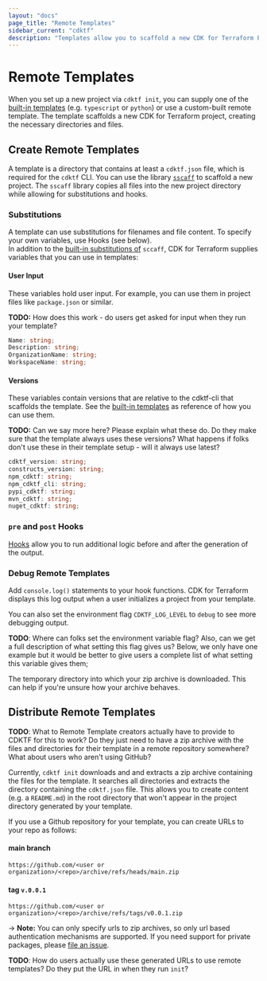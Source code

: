 ```yaml
---
layout: "docs"
page_title: "Remote Templates"
sidebar_current: "cdktf"
description: "Templates allow you to scaffold a new CDK for Terraform Project. Learn to create your own template."
---
```


# Remote Templates

When you set up a new project via `cdktf init`, you can supply one of the [built-in templates](https://github.com/hashicorp/terraform-cdk/tree/main/packages/cdktf-cli/templates) (e.g. `typescript` or `python`) or use a custom-built remote template. The template scaffolds a new CDK for Terraform project, creating the necessary directories and files.


## Create Remote Templates

A template is a directory that contains at least a `cdktf.json` file, which is required for the `cdktf` CLI. You can use the library [`sscaff`](https://github.com/awslabs/node-sscaff) to scaffold a new project. The `sscaff` library copies all files into the new project directory while allowing for substitutions and hooks.

### Substitutions

A template can use substitutions for filenames and file content. To specify your own variables, use Hooks (see below).  
In addition to the [built-in substitutions of](https://github.com/awslabs/node-sscaff#built-in-substitutions) `sccaff`, CDK for Terraform supplies variables that you can use in templates:

#### User Input

These variables hold user input. For example, you can use them in project files like `package.json` or similar.

**TODO:** How does this work - do users get asked for input when they run your template?

```typescript
Name: string;
Description: string;
OrganizationName: string;
WorkspaceName: string;
```

#### Versions

These variables contain versions that are relative to the cdktf-cli that scaffolds the template. See the [built-in templates](../../packages/cdktf-cli/templates) as reference of how you can use them.

**TODO:** Can we say more here? Please explain what these do. Do they make sure that the template always uses these versions? What happens if folks don't use these in their template setup - will it always use latest?

```typescript
cdktf_version: string;
constructs_version: string;
npm_cdktf: string;
npm_cdktf_cli: string;
pypi_cdktf: string;
mvn_cdktf: string;
nuget_cdktf: string;
```

### `pre` and `post` Hooks

[Hooks](https://github.com/awslabs/node-sscaff#hooks) allow you to run additional logic before and after the generation of the output.

### Debug Remote Templates

Add `console.log()` statements to your hook functions. CDK for Terraform displays this log output when a user initializes a project from your template.

You can also set the environment flag `CDKTF_LOG_LEVEL` to `debug` to see more debugging output.

**TODO**: Where can folks set the environment variable flag? Also, can we get a full description of what setting this flag gives us? Below, we only have one example but it would be better to give users a complete list of what setting this variable gives them;

The temporary directory into which your zip archive is downloaded. This can help if you're unsure how your archive behaves.

## Distribute Remote Templates

**TODO**: What to Remote Template creators actually have to provide to CDKTF for this to work? Do they just need to have a zip archive with the files and directories for their template in a remote repository somewhere?  What about users who aren't using GitHub?

Currently, `cdktf init` downloads and and extracts a zip archive containing the files for the template. It searches all directories and extracts the directory containing the `cdktf.json` file. This allows you to create content (e.g. a `README.md`) in the root directory that won't appear in the project directory generated by your template.

If you use a Github repository for your template, you can create URLs to your repo as follows:

#### main branch

`https://github.com/<user or organization>/<repo>/archive/refs/heads/main.zip`

#### tag `v.0.0.1`

`https://github.com/<user or organization>/<repo>/archive/refs/tags/v0.0.1.zip`

-> **Note:** You can only specify urls to zip archives, so only url based authentication mechanisms are supported. If you need support for private packages, please [file an issue](https://github.com/hashicorp/terraform-cdk/issues/new?labels=enhancement%2C+new&template=feature-request.md).

**TODO**: How do users actually use these generated URLs to use remote templates? Do they put the URL in when they run `init`?